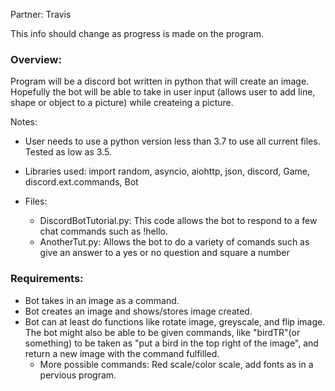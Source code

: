 Partner: Travis 

This info should change as progress is made on the program. 

### Overview: 
  Program will be a discord bot written in python that will create an image. Hopefully the bot will be able to take in user input 
  (allows user to add line, shape or object to a picture) while createing a picture. 
 
 Notes:
  - User needs to use a python version less than 3.7 to use all current files. Tested as low as 3.5.
  - Libraries used: import random, asyncio, aiohttp, json, discord, Game, discord.ext.commands, Bot

- Files: 
  - DiscordBotTutorial.py: This code allows the bot to respond to a few chat commands such as !hello.
  - AnotherTut.py:  Allows the bot to do a variety of comands such as give an answer to a yes or no question and square a number

### Requirements:
  - Bot takes in an image as a command.
  - Bot creates an image and shows/stores image created.
  - Bot can at least do functions like rotate image, greyscale, and flip image. The bot might also be able to be given commands, 
  like "birdTR"(or something) to be taken as "put a bird in the top right of the image", and return a new image with the command fulfilled.
    - More possible commands: Red scale/color scale, add fonts as in a pervious program.
  
